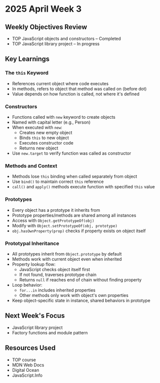 # 2025 April Week 3

## Weekly Objectives Review
- TOP JavaScript objects and constructors – Completed
- TOP JavaScript library project – In progress

## Key Learnings
### The `this` Keyword
- References current object where code executes
- In methods, refers to object that method was called on (before dot)
- Value depends on how function is called, not where it's defined

### Constructors
- Functions called with `new` keyword to create objects
- Named with capital letter (e.g., Person)
- When executed with `new`:
  - Creates new empty object
  - Binds `this` to new object
  - Executes constructor code
  - Returns new object
- Use `new.target` to verify function was called as constructor

### Methods and Context
- Methods lose `this` binding when called separately from object
- Use `bind()` to maintain correct `this` reference
- `call()` and `apply()` methods execute function with specified `this` value

### Prototypes
- Every object has a prototype it inherits from
- Prototype properties/methods are shared among all instances
- Access with `Object.getPrototypeOf(obj)`
- Modify with `Object.setPrototypeOf(obj, prototype)`
- `obj.hasOwnProperty(prop)` checks if property exists on object itself

### Prototypal Inheritance
- All prototypes inherit from `Object.prototype` by default
- Methods work with current object even when inherited
- Property lookup flow:
  - JavaScript checks object itself first
  - If not found, traverses prototype chain
  - Returns `null` if reaches end of chain without finding property
- Loop behavior:
  - `for...in` includes inherited properties
  - Other methods only work with object's own properties
- Keep object-specific state in instance, shared behaviors in prototype

## Next Week's Focus
- JavaScript library project
- Factory functions and module pattern

## Resources Used
- TOP course
- MDN Web Docs
- Digital Ocean
- JavaScript.Info
